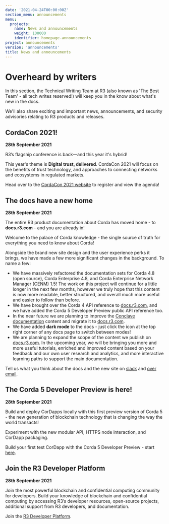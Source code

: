 ```yaml
---
date: '2021-04-24T00:00:00Z'
section_menu: announcements
menu:
  projects:
    name: News and announcements
    weight: 100000
    identifier: homepage-announcements
project: announcements
version: 'announcements'
title: News and announcements
---
```


# Overheard by writers

In this section, the Technical Writing Team at R3 (also known as 'The Best Team' - all tech writes reserved!) will keep you in the know about what's new in the docs.

We'll also share exciting and important news, announcements, and security advisories relating to R3 products and releases.

## CordaCon 2021!

**28th September 2021**

R3’s flagship conference is back—and this year it's hybrid!

This year's theme is **Digital trust, delivered**. CordaCon 2021 will focus on the benefits of trust technology, and approaches to connecting networks and ecosystems in regulated markets.

Head over to the <a href="https://www.cordacon.com/" target="_blank">CordaCon 2021 website</a>  to register and view the agenda!

## The docs have a new home

**28th September 2021**

The entire R3 product documentation about Corda has moved home - to **docs.r3.com** - and you are already in!

Welcome to the palace of Corda knowledge - the single source of truth for everything you need to know about Corda!

Alongside the brand new site design and the user experience perks it brings, we have made a few more significant changes in the background. To name a few:

* We have massively refactored the documentation sets for Corda 4.8 (open source), Corda Enterprise 4.8, and Corda Enterprise Network Manager (CENM) 1.5! The work on this project will continue for a little longer in the next few months, however we truly hope that this content is now more readable, better structured, and overall much more useful and easier to follow than before.
* We have brought over the Corda 4 API reference to [docs.r3.com](https://docs.r3.com/en/api-ref.html), and we have added the Corda 5 Developer Preview public API reference too.
* In the near future we are planning to improve the [Conclave documentation](https://docs.conclave.net) content and migrate it to [docs.r3.com](https://docs.r3.com).
* We have added **dark mode** to the docs - just click the icon at the top right corner of any docs page to switch between modes!
* We are planning to expand the scope of the content we publish on [docs.r3.com](https://docs.r3.com). In the upcoming year, we will be bringing you more and more useful tutorials, enriched and improved content based on your feedback and our own user research and analytics, and more interactive learning paths to support the main documentation.

Tell us what you think about the docs and the new site on [slack](https://cordaledger.slack.com/archives/C01Q3RQ7E8M) and [over email](mailto:corda-docs@r3.com).

## The Corda 5 Developer Preview is here!

**28th September 2021**

Build and deploy CorDapps locally with this first preview version of Corda 5 - the new generation of blockchain technology that is changing the way the world transacts!

Experiment with the new modular API, HTTPS node interaction, and CorDapp packaging.

Build your first test CorDapp with the Corda 5 Developer Preview - start [here](../../en/platform/corda/5.0-dev-preview-1.html).

## Join the R3 Developer Platform

**28th September 2021**

Join the most powerful blockchain and confidential computing community for developers. Build your knowledge of blockchain and confidential computing by accessing R3’s developer resources, open-source projects, additional support from R3 developers, and documentation.

Join the [R3 Developer Platform](https://developer.r3.com/).

